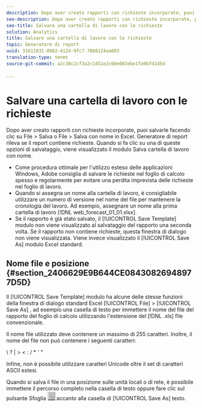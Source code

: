 ```yaml
---
description: Dopo aver creato rapporti con richieste incorporate, puoi salvarle facendo clic su File > Salva o File > Salva con nome in Excel. Generatore di report rileva se il report contiene richieste. Quando si fa clic su una di queste opzioni di salvataggio, viene visualizzato il modulo Salva cartella di lavoro con nome.
seo-description: Dopo aver creato rapporti con richieste incorporate, puoi salvarle facendo clic su File > Salva o File > Salva con nome in Excel. Generatore di report rileva se il report contiene richieste. Quando si fa clic su una di queste opzioni di salvataggio, viene visualizzato il modulo Salva cartella di lavoro con nome.
seo-title: Salvare una cartella di lavoro con le richieste
solution: Analytics
title: Salvare una cartella di lavoro con le richieste
topic: Generatore di report
uuid: 31611031-0982-4124-9fc7-7888124aa603
translation-type: tm+mt
source-git-commit: a2c38c2cf3a2c1451e2c60e003ebe1fa9bfd145d

---
```



# Salvare una cartella di lavoro con le richieste

Dopo aver creato rapporti con richieste incorporate, puoi salvarle facendo clic su File &gt; Salva o File &gt; Salva con nome in Excel. Generatore di report rileva se il report contiene richieste. Quando si fa clic su una di queste opzioni di salvataggio, viene visualizzato il modulo Salva cartella di lavoro con nome.

* Come procedura ottimale per l'utilizzo esteso delle applicazioni Windows, Adobe consiglia di salvare le richieste nel foglio di calcolo spesso e regolarmente per evitare una perdita imprevista delle richieste nel foglio di lavoro.
* Quando si assegna un nome alla cartella di lavoro, è consigliabile utilizzare un numero di versione nel nome del file per mantenere la cronologia del lavoro. Ad esempio, assegnare un nome alla prima cartella di lavoro [!DNL web_forecast_01_01.xlsx].
* Se il rapporto è già stato salvato, il [!UICONTROL Save Template] modulo non viene visualizzato al salvataggio del rapporto una seconda volta. Se il rapporto non contiene richieste, questa finestra di dialogo non viene visualizzata. Viene invece visualizzato il [!UICONTROL Save As] modulo Excel standard.

## Nome file e posizione {#section_2406629E9B644CE08430826948977D5D}

Il [!UICONTROL Save Template] modulo ha alcune delle stesse funzioni della finestra di dialogo standard Excel [!UICONTROL File] &gt; [!UICONTROL Save As] , ad esempio una casella di testo per immettere il nome del file del rapporto del foglio di calcolo utilizzando l'estensione del [!DNL .xls] file convenzionale.

Il nome file utilizzato deve contenere un massimo di 255 caratteri. Inoltre, il nome del file non può contenere i seguenti caratteri:

\ ? | &gt; &lt; : / * ' "

Infine, non è possibile utilizzare caratteri Unicode oltre il set di caratteri ASCII estesi.

Quando si salva il file in una posizione sulle unità locali o di rete, è possibile immettere il percorso completo nella casella di testo oppure fare clic sul pulsante Sfoglia ![Browse_button.gif](assets/browse_button.gif) accanto alla casella di [!UICONTROL Save As] testo.

